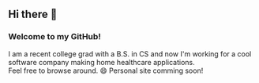 ## Hi there 👋

### Welcome to my GitHub! 

I am a recent college grad  with a B.S. in CS and now I'm working for a cool software company making home healthcare applications.  
Feel free to browse around. 😄 Personal site comming soon!

<!--
**nick97eagles/nick97eagles** is a ✨ _special_ ✨ repository because its `README.md` (this file) appears on your GitHub profile.

Here are some ideas to get you started:

- 🔭 I’m currently working on ...
- 🌱 I’m currently learning ...
- 👯 I’m looking to collaborate on ...
- 🤔 I’m looking for help with ...
- 💬 Ask me about ...
- 📫 How to reach me: ...
- 😄 Pronouns: ...
- ⚡ Fun fact: ...
-->
